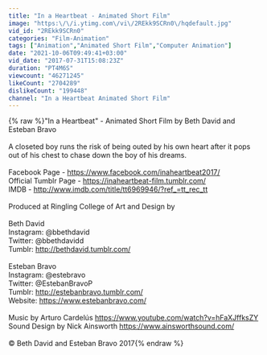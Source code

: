 ```yaml
---
title: "In a Heartbeat - Animated Short Film"
image: "https:\/\/i.ytimg.com\/vi\/2REkk9SCRn0\/hqdefault.jpg"
vid_id: "2REkk9SCRn0"
categories: "Film-Animation"
tags: ["Animation","Animated Short Film","Computer Animation"]
date: "2021-10-06T09:49:41+03:00"
vid_date: "2017-07-31T15:08:23Z"
duration: "PT4M6S"
viewcount: "46271245"
likeCount: "2704289"
dislikeCount: "199448"
channel: "In a Heartbeat Animated Short Film"
---
```

{% raw %}&quot;In a Heartbeat&quot; - Animated Short Film by Beth David and Esteban Bravo<br /><br />A closeted boy runs the risk of being outed by his own heart after it pops out of his chest to chase down the boy of his dreams.<br /><br />Facebook Page - <a rel="nofollow" target="blank" href="https://www.facebook.com/inaheartbeat2017/">https://www.facebook.com/inaheartbeat2017/</a><br />Official Tumblr Page - <a rel="nofollow" target="blank" href="https://inaheartbeat-film.tumblr.com/">https://inaheartbeat-film.tumblr.com/</a><br />IMDB - <a rel="nofollow" target="blank" href="http://www.imdb.com/title/tt6969946/?ref_=tt_rec_tt">http://www.imdb.com/title/tt6969946/?ref_=tt_rec_tt</a><br /><br />Produced at Ringling College of Art and Design by<br /><br />Beth David<br />Instagram: @bbethdavid<br />Twitter: @bbethdavidd<br />Tumblr: <a rel="nofollow" target="blank" href="http://bethdavid.tumblr.com/">http://bethdavid.tumblr.com/</a><br /><br />Esteban Bravo<br />Instagram: @estebravo<br />Twitter: @EstebanBravoP<br />Tumblr: <a rel="nofollow" target="blank" href="http://estebanbravo.tumblr.com/">http://estebanbravo.tumblr.com/</a><br />Website: <a rel="nofollow" target="blank" href="https://www.estebanbravo.com/">https://www.estebanbravo.com/</a><br /><br />Music by Arturo Cardelús <a rel="nofollow" target="blank" href="https://www.youtube.com/watch?v=hFaXJffksZY">https://www.youtube.com/watch?v=hFaXJffksZY</a><br />Sound Design by Nick Ainsworth <a rel="nofollow" target="blank" href="https://www.ainsworthsound.com/">https://www.ainsworthsound.com/</a><br /><br />© Beth David and Esteban Bravo 2017{% endraw %}
